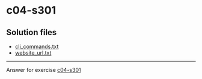 # c04-s301

## Solution files
- [cli_commands.txt](cli_commands.txt)
- [website_url.txt](website_url.txt)

***
Answer for exercise [c04-s301](https://github.com/devopsacademyau/academy/blob/b23ccbf7c6865c51c2776a3b5bd4967f3cedd464/classes/05class/exercises/c04-s301/README.md)
